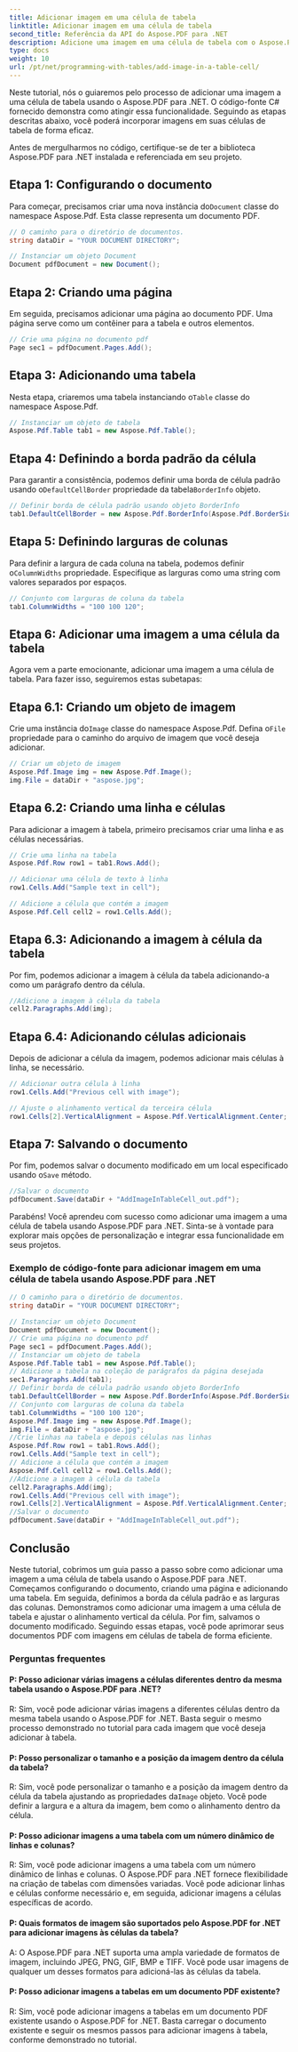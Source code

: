 ```yaml
---
title: Adicionar imagem em uma célula de tabela
linktitle: Adicionar imagem em uma célula de tabela
second_title: Referência da API do Aspose.PDF para .NET
description: Adicione uma imagem em uma célula de tabela com o Aspose.PDF para .NET, um guia passo a passo para manipulação precisa de imagens em documentos PDF.
type: docs
weight: 10
url: /pt/net/programming-with-tables/add-image-in-a-table-cell/
---
```

Neste tutorial, nós o guiaremos pelo processo de adicionar uma imagem a uma célula de tabela usando o Aspose.PDF para .NET. O código-fonte C# fornecido demonstra como atingir essa funcionalidade. Seguindo as etapas descritas abaixo, você poderá incorporar imagens em suas células de tabela de forma eficaz.

Antes de mergulharmos no código, certifique-se de ter a biblioteca Aspose.PDF para .NET instalada e referenciada em seu projeto.

## Etapa 1: Configurando o documento

 Para começar, precisamos criar uma nova instância do`Document` classe do namespace Aspose.Pdf. Esta classe representa um documento PDF.

```csharp
// O caminho para o diretório de documentos.
string dataDir = "YOUR DOCUMENT DIRECTORY";

// Instanciar um objeto Document
Document pdfDocument = new Document();
```

## Etapa 2: Criando uma página

Em seguida, precisamos adicionar uma página ao documento PDF. Uma página serve como um contêiner para a tabela e outros elementos.

```csharp
// Crie uma página no documento pdf
Page sec1 = pdfDocument.Pages.Add();
```

## Etapa 3: Adicionando uma tabela

 Nesta etapa, criaremos uma tabela instanciando o`Table` classe do namespace Aspose.Pdf.

```csharp
// Instanciar um objeto de tabela
Aspose.Pdf.Table tab1 = new Aspose.Pdf.Table();
```

## Etapa 4: Definindo a borda padrão da célula

 Para garantir a consistência, podemos definir uma borda de célula padrão usando o`DefaultCellBorder` propriedade da tabela`BorderInfo` objeto.

```csharp
// Definir borda de célula padrão usando objeto BorderInfo
tab1.DefaultCellBorder = new Aspose.Pdf.BorderInfo(Aspose.Pdf.BorderSide.All, 0.1F);
```

## Etapa 5: Definindo larguras de colunas

 Para definir a largura de cada coluna na tabela, podemos definir o`ColumnWidths` propriedade. Especifique as larguras como uma string com valores separados por espaços.

```csharp
// Conjunto com larguras de coluna da tabela
tab1.ColumnWidths = "100 100 120";
```

## Etapa 6: Adicionar uma imagem a uma célula da tabela

Agora vem a parte emocionante, adicionar uma imagem a uma célula de tabela. Para fazer isso, seguiremos estas subetapas:

## Etapa 6.1: Criando um objeto de imagem

 Crie uma instância do`Image` classe do namespace Aspose.Pdf. Defina o`File` propriedade para o caminho do arquivo de imagem que você deseja adicionar.

```csharp
// Criar um objeto de imagem
Aspose.Pdf.Image img = new Aspose.Pdf.Image();
img.File = dataDir + "aspose.jpg";
```

## Etapa 6.2: Criando uma linha e células

Para adicionar a imagem à tabela, primeiro precisamos criar uma linha e as células necessárias.

```csharp
// Crie uma linha na tabela
Aspose.Pdf.Row row1 = tab1.Rows.Add();

// Adicionar uma célula de texto à linha
row1.Cells.Add("Sample text in cell");

// Adicione a célula que contém a imagem
Aspose.Pdf.Cell cell2 = row1.Cells.Add();
```

## Etapa 6.3: Adicionando a imagem à célula da tabela

Por fim, podemos adicionar a imagem à célula da tabela adicionando-a como um parágrafo dentro da célula.

```csharp
//Adicione a imagem à célula da tabela
cell2.Paragraphs.Add(img);
```

## Etapa 6.4: Adicionando células adicionais

Depois de adicionar a célula da imagem, podemos adicionar mais células à linha, se necessário.

```csharp
// Adicionar outra célula à linha
row1.Cells.Add("Previous cell with image");

// Ajuste o alinhamento vertical da terceira célula
row1.Cells[2].VerticalAlignment = Aspose.Pdf.VerticalAlignment.Center;
```

## Etapa 7: Salvando o documento

 Por fim, podemos salvar o documento modificado em um local especificado usando o`Save` método.

```csharp
//Salvar o documento
pdfDocument.Save(dataDir + "AddImageInTableCell_out.pdf");
```

Parabéns! Você aprendeu com sucesso como adicionar uma imagem a uma célula de tabela usando Aspose.PDF para .NET. Sinta-se à vontade para explorar mais opções de personalização e integrar essa funcionalidade em seus projetos.

### Exemplo de código-fonte para adicionar imagem em uma célula de tabela usando Aspose.PDF para .NET

```csharp
// O caminho para o diretório de documentos.
string dataDir = "YOUR DOCUMENT DIRECTORY";

// Instanciar um objeto Document
Document pdfDocument = new Document();
// Crie uma página no documento pdf
Page sec1 = pdfDocument.Pages.Add();
// Instanciar um objeto de tabela
Aspose.Pdf.Table tab1 = new Aspose.Pdf.Table();
// Adicione a tabela na coleção de parágrafos da página desejada
sec1.Paragraphs.Add(tab1);
// Definir borda de célula padrão usando objeto BorderInfo
tab1.DefaultCellBorder = new Aspose.Pdf.BorderInfo(Aspose.Pdf.BorderSide.All, 0.1F);
// Conjunto com larguras de coluna da tabela
tab1.ColumnWidths = "100 100 120";
Aspose.Pdf.Image img = new Aspose.Pdf.Image();
img.File = dataDir + "aspose.jpg";
//Crie linhas na tabela e depois células nas linhas
Aspose.Pdf.Row row1 = tab1.Rows.Add();
row1.Cells.Add("Sample text in cell");
// Adicione a célula que contém a imagem
Aspose.Pdf.Cell cell2 = row1.Cells.Add();
//Adicione a imagem à célula da tabela
cell2.Paragraphs.Add(img);
row1.Cells.Add("Previous cell with image");
row1.Cells[2].VerticalAlignment = Aspose.Pdf.VerticalAlignment.Center;
//Salvar o documento
pdfDocument.Save(dataDir + "AddImageInTableCell_out.pdf");
```

## Conclusão

Neste tutorial, cobrimos um guia passo a passo sobre como adicionar uma imagem a uma célula de tabela usando o Aspose.PDF para .NET. Começamos configurando o documento, criando uma página e adicionando uma tabela. Em seguida, definimos a borda da célula padrão e as larguras das colunas. Demonstramos como adicionar uma imagem a uma célula de tabela e ajustar o alinhamento vertical da célula. Por fim, salvamos o documento modificado. Seguindo essas etapas, você pode aprimorar seus documentos PDF com imagens em células de tabela de forma eficiente.

### Perguntas frequentes

#### P: Posso adicionar várias imagens a células diferentes dentro da mesma tabela usando o Aspose.PDF para .NET?

R: Sim, você pode adicionar várias imagens a diferentes células dentro da mesma tabela usando o Aspose.PDF for .NET. Basta seguir o mesmo processo demonstrado no tutorial para cada imagem que você deseja adicionar à tabela.

#### P: Posso personalizar o tamanho e a posição da imagem dentro da célula da tabela?

 R: Sim, você pode personalizar o tamanho e a posição da imagem dentro da célula da tabela ajustando as propriedades da`Image` objeto. Você pode definir a largura e a altura da imagem, bem como o alinhamento dentro da célula.

#### P: Posso adicionar imagens a uma tabela com um número dinâmico de linhas e colunas?

R: Sim, você pode adicionar imagens a uma tabela com um número dinâmico de linhas e colunas. O Aspose.PDF para .NET fornece flexibilidade na criação de tabelas com dimensões variadas. Você pode adicionar linhas e células conforme necessário e, em seguida, adicionar imagens a células específicas de acordo.

#### P: Quais formatos de imagem são suportados pelo Aspose.PDF for .NET para adicionar imagens às células da tabela?

A: O Aspose.PDF para .NET suporta uma ampla variedade de formatos de imagem, incluindo JPEG, PNG, GIF, BMP e TIFF. Você pode usar imagens de qualquer um desses formatos para adicioná-las às células da tabela.

#### P: Posso adicionar imagens a tabelas em um documento PDF existente?

R: Sim, você pode adicionar imagens a tabelas em um documento PDF existente usando o Aspose.PDF for .NET. Basta carregar o documento existente e seguir os mesmos passos para adicionar imagens à tabela, conforme demonstrado no tutorial.